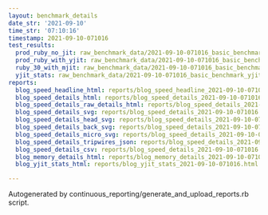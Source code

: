 ```yaml
---
layout: benchmark_details
date_str: '2021-09-10'
time_str: '07:10:16'
timestamp: 2021-09-10-071016
test_results:
  prod_ruby_no_jit: raw_benchmark_data/2021-09-10-071016_basic_benchmark_prod_ruby_no_jit.json
  prod_ruby_with_yjit: raw_benchmark_data/2021-09-10-071016_basic_benchmark_prod_ruby_with_yjit.json
  ruby_30_with_mjit: raw_benchmark_data/2021-09-10-071016_basic_benchmark_ruby_30_with_mjit.json
  yjit_stats: raw_benchmark_data/2021-09-10-071016_basic_benchmark_yjit_stats.json
reports:
  blog_speed_headline_html: reports/blog_speed_headline_2021-09-10-071016.html
  blog_speed_details_html: reports/blog_speed_details_2021-09-10-071016.html
  blog_speed_details_raw_details_html: reports/blog_speed_details_2021-09-10-071016.raw_details.html
  blog_speed_details_svg: reports/blog_speed_details_2021-09-10-071016.svg
  blog_speed_details_head_svg: reports/blog_speed_details_2021-09-10-071016.head.svg
  blog_speed_details_back_svg: reports/blog_speed_details_2021-09-10-071016.back.svg
  blog_speed_details_micro_svg: reports/blog_speed_details_2021-09-10-071016.micro.svg
  blog_speed_details_tripwires_json: reports/blog_speed_details_2021-09-10-071016.tripwires.json
  blog_speed_details_csv: reports/blog_speed_details_2021-09-10-071016.csv
  blog_memory_details_html: reports/blog_memory_details_2021-09-10-071016.html
  blog_yjit_stats_html: reports/blog_yjit_stats_2021-09-10-071016.html

---
```

Autogenerated by continuous_reporting/generate_and_upload_reports.rb script.
